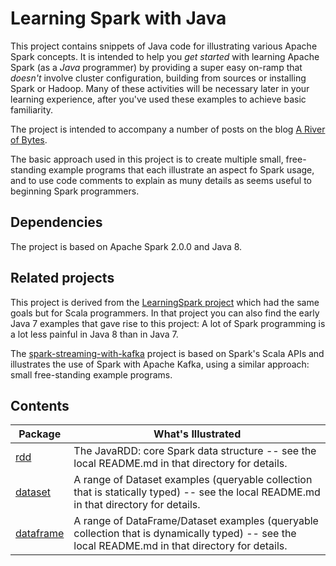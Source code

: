 # Learning Spark with Java

This project contains snippets of Java code for illustrating various
Apache Spark concepts. It is
intended to help you _get started_ with learning Apache Spark (as a _Java_ programmer)
by providing a super easy on-ramp that _doesn't_ involve cluster configuration,
building from sources or installing Spark or Hadoop. Many of these activities will be
necessary later in your learning experience,
after you've used these examples to achieve basic familiarity.

The project is intended to accompany a number of posts on the blog
[A River of Bytes](http://www.river-of-bytes.com).

The basic approach used in this project is to create multiple small, free-standing example
programs that each illustrate an aspect fo Spark usage, and to use code comments to explain as
muny details as seems useful to beginning Spark programmers.

## Dependencies

The project is based on Apache Spark 2.0.0 and Java 8.

## Related projects

This project is derived from the
[LearningSpark project](https://github.com/spirom/LearningSpark) which had the same goals but for
Scala programmers. In that project you can also find the early Java 7 examples that gave
rise to this project: A lot of Spark programming is a lot less painful in Java 8 than in Java 7.

The [spark-streaming-with-kafka](https://github.com/spirom/spark-streaming-with-kafka) project is
based on Spark's Scala APIs and illustrates the use of Spark with Apache Kafka, using a similar
approach: small free-standing example programs.

## Contents

| Package | What's Illustrated    |
|---------|-----------------------|
| [rdd](src/main/java/rdd) | The JavaRDD: core Spark data structure -- see the local README.md in that directory for details. |
| [dataset](src/main/java/dataset) | A range of Dataset examples (queryable collection that is statically typed) -- see the local README.md in that directory for details. |
| [dataframe](src/main/java/dataframe) | A range of DataFrame/Dataset<Row> examples (queryable collection that is dynamically typed) -- see the local README.md in that directory for details. |
